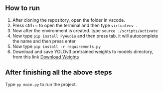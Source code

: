 ## How to run

1. After cloning the repository, open the folder in vscode.
2. Press ctrl+~ to open the terminal and then type `virtualenv .`
3. Now after the environment is created. type `source ./scripts/activate`
4. Now type `pip install PyAudio` and then press tab. it will autocomplete the name and then press enter
5. Now type `pip install -r requirements.py`
6. Download and save YOLOv3 pretrained weights to models directory, from this link [Download Weights](https://pjreddie.com/media/files/yolov3.weights)

## After finishing all the above steps

 Type `py main.py` to run the project.
